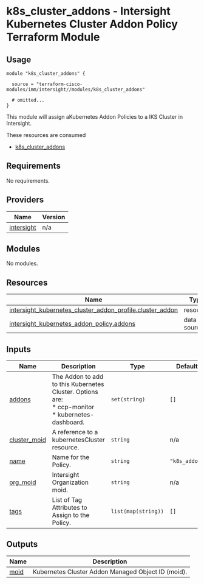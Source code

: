 # k8s_cluster_addons - Intersight Kubernetes Cluster Addon Policy Terraform Module

## Usage

```hcl
module "k8s_cluster_addons" {

  source = "terraform-cisco-modules/imm/intersight//modules/k8s_cluster_addons"

  # omitted...
}
```

This module will assign aKubernetes Addon Policies to a IKS Cluster in Intersight.  

These resources are consumed

* [k8s_cluster_addons](https://registry.terraform.io/providers/CiscoDevNet/intersight/latest/docs/resources/kubernetes_cluster_addon_profile)

<!-- BEGINNING OF PRE-COMMIT-TERRAFORM DOCS HOOK -->
## Requirements

No requirements.

## Providers

| Name | Version |
|------|---------|
| <a name="provider_intersight"></a> [intersight](#provider\_intersight) | n/a |

## Modules

No modules.

## Resources

| Name | Type |
|------|------|
| [intersight_kubernetes_cluster_addon_profile.cluster_addon](https://registry.terraform.io/providers/CiscoDevNet/intersight/latest/docs/resources/kubernetes_cluster_addon_profile) | resource |
| [intersight_kubernetes_addon_policy.addons](https://registry.terraform.io/providers/CiscoDevNet/intersight/latest/docs/data-sources/kubernetes_addon_policy) | data source |

## Inputs

| Name | Description | Type | Default | Required |
|------|-------------|------|---------|:--------:|
| <a name="input_addons"></a> [addons](#input\_addons) | The Addon to add to this Kubernetes Cluster.  Options are:<br> * ccp-monitor<br> * kubernetes-dashboard. | `set(string)` | `[]` | no |
| <a name="input_cluster_moid"></a> [cluster\_moid](#input\_cluster\_moid) | A reference to a kubernetesCluster resource. | `string` | n/a | yes |
| <a name="input_name"></a> [name](#input\_name) | Name for the Policy. | `string` | `"k8s_addon"` | no |
| <a name="input_org_moid"></a> [org\_moid](#input\_org\_moid) | Intersight Organization moid. | `string` | n/a | yes |
| <a name="input_tags"></a> [tags](#input\_tags) | List of Tag Attributes to Assign to the Policy. | `list(map(string))` | `[]` | no |

## Outputs

| Name | Description |
|------|-------------|
| <a name="output_moid"></a> [moid](#output\_moid) | Kubernetes Cluster Addon Managed Object ID (moid). |
<!-- END OF PRE-COMMIT-TERRAFORM DOCS HOOK -->
